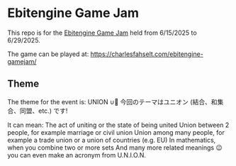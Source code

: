 # Ebitengine Game Jam

This repo is for the [Ebitengine Game Jam](https://itch.io/jam/ebitengine-game-jam-2025) held from 6/15/2025 to 6/29/2025.

The game can be played at: https://charlesfahselt.com/ebitengine-gamejam/

## Theme

The theme for the event is: UNION ∪🍤 今回のテーマはユニオン (結合、和集合、同盟、etc.) です!

It can mean:
The act of uniting or the state of being united
Union between 2 people, for example marriage or civil union
Union among many people, for example a trade union or a union of countries (e.g. EU)
In mathematics, when you combine two or more sets
And many more related meanings 😉 you can even make an acronym from U.N.I.O.N.
